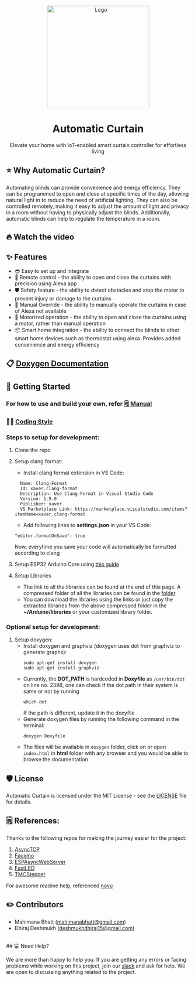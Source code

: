 </br>

<div align="center">
  <a href="https://novu.co" target="_blank">
  <picture>
    <source media="(prefers-color-scheme: dark)" srcset="https://user-images.githubusercontent.com/8872447/165779319-34962ccc-3149-466c-b1da-97fd93254520.png">
    <img src="https://user-images.githubusercontent.com/8872447/165779274-22a190da-3284-487e-bd1e-14983df12cbb.png" width="280" alt="Logo"/>
  </picture>
  </a>
</div>

<h1 align="center">Automatic Curtain</h1>

<div align="center">
Elevate your home with IoT-enabled smart curtain controller for effortless living
</div>

## ⭐️ Why Automatic Curtain?
Automating blinds can provide convenience and energy efficiency. They can be programmed to open and close at specific times of the day, allowing natural light in to reduce the need of artificial lighting. They can also be controlled remotely, making it easy to adjust the amount of light and privacy in a room without having to physically adjust the blinds. Additionally, automatic blinds can help to regulate the temperature in a room.
## 🔥 Watch the video

## ✨ Features

- 😎 Easy to set up and integrate
- 📱 Remote control - the ability to open and close the curtains with precision using Alexa app
- 🛡 Safety feature - the ability to detect obstacles and stop the motor to prevent injury or damage to the curtains
- 💅 Manual Override - the ability to manually operate the curtains in case of Alexa not available
- 🚀 Motorized operation - the ability to open and close the curtains using a motor, rather than manual operation
- 📦 Smart home integration - the ability to connect the blinds to other smart home devices such as thermostat using alexa. Provides added convenience and energy efficiency

## 📋 [Doxygen Documentation](https://mahimanagit.github.io/automatic_curtain/)

## 🚀 Getting Started
### For how to use and build your own, refer [🗒 Manual](resources/MANUAL/manual.pdf)
### 👨‍💻 [Coding Style](https://google.github.io/styleguide/cppguide.html)
### Steps to setup for development:
1. Clone the repo
2. Setup clang format:
   - Install clang format extension in VS Code: 
    ```
      Name: Clang-Format
      Id: xaver.clang-format
      Description: Use Clang-Format in Visual Studio Code
      Version: 1.9.0
      Publisher: xaver
      VS Marketplace Link: https://marketplace.visualstudio.com/items?itemName=xaver.clang-format
    ```
   - Add following lines to **settings.json** in your VS Code:
    ```
    "editor.formatOnSave": true
    ```
    Now, everytime you save your code will automatically be formatted according to clang
    
3. Setup ESP32 Arduino Core using [this guide](https://randomnerdtutorials.com/installing-the-esp32-board-in-arduino-ide-windows-instructions/)
   
4. Setup Libraries
   - The link to all the libraries can be found at the end of this page. A compressed folder of all the libraries can be found in the [folder](resources/LIBRARY_ZIP/ac_lib.zip)
   - You can download the libraries using the links or just copy the extracted libraries from the above compressed folder in the **~/Arduino/libraries** or your customized library folder.

### Optional setup for development:
1. Setup doxygen:
   - Install doxygen and graphviz (doxygen uses dot from graphviz to generate graphs):
      ```
      sudo apt-get install doxygen
      sudo apt-get install graphviz 
      ```
   - Currently, the **DOT_PATH** is hardcoded in **Doxyfile** as `/usr/bin/dot` on line no. 2398, one can check if the dot path in their system is same or not by running
      ```
      which dot
      ```
      If the path is different, update it in the doxyfile
   - Generate doxygen files by running the following command in the terminal:
      ```
      doxygen Doxyfile
      ```
    - The files will be available in `doxygen` folder, click on or open `index.html` in **html** folder with any browser and you would be able to browse the documentation


## 🛡️ License

Automatic Curtain is licensed under the MIT License - see the [LICENSE](LICENSE.md) file for details.


## 🗒 References:

Thanks to the following repos for making the journey easier for the project:

1. [AsyncTCP](https://github.com/me-no-dev/AsyncTCP.git)
2. [Fauxmo](https://github.com/vintlabs/fauxmoESP.git)
3. [ESPAsyncWebServer](https://github.com/me-no-dev/ESPAsyncWebServer.git)
4. [FastLED](https://github.com/FastLED/FastLED.git)
5. [TMCStepper](https://github.com/teemuatlut/TMCStepper.gi)

For awesome readme help, referenced [novu](https://github.com/novuhq/novu)

## ✏️ Contributors 

- Mahimana Bhatt (mahimanabhatt@gmail.com)
- Dhiraj Deshmukh (deshmukhdhiraj15@gmail.com)

</br>
## 💻 Need Help?

We are more than happy to help you. If you are getting any errors or facing problems while working on this project, join our [slack](https://join.slack.com/t/mad-myj2315/shared_invite/zt-1n3oqsv1z-pdAomyv074gVCvfYfFaRgA) and ask for help. We are open to discussing anything related to the project.